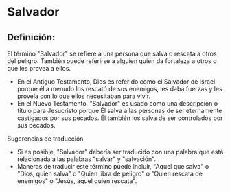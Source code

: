 # Salvador

## Definición: 

El término "Salvador" se refiere a una persona que salva o rescata a otros del peligro. También puede referirse a alguien quien da fortaleza a otros o que les provea a ellos.

* En el Antiguo Testamento, Dios es referido como el Salvador de Israel porque él a menudo los rescató de sus enemigos, les daba fuerzas y les proveía con lo que ellos necesitaban para vivir.
* En el Nuevo Testamento, "Salvador" es usado como una descripción o título para Jesucristo porque Él salva a las personas de ser eternamente castigados por sus pecados. Él también los salva de ser controlados por sus pecados.

Sugerencias de traducción

* Si es posible, "Salvador" debería ser traducido con una palabra que está relacionada a las palabras "salvar" y "salvación".
* Maneras de traducir este término puede incluir, "Aquel que salva" o "Dios, quien salva" o "Quien libra de peligro" o "Quien rescata de enemigos" o "Jesús, aquel quien rescata".

